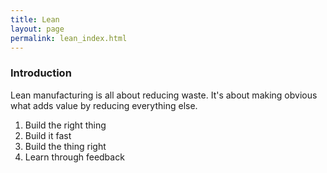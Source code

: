 ```yaml
---
title: Lean
layout: page
permalink: lean_index.html
---
```


### Introduction

Lean manufacturing is all about reducing waste. It's about making obvious what adds value by reducing everything else.

1. Build the right thing
2. Build it fast
3. Build the thing right
4. Learn through feedback
